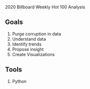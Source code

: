 2020 Billboard Weekly Hot 100 Analysis

## Goals
1. Purge corruption in data
2. Understand data
3. Identify trends
4. Propose insight
5. Create Visualizations

## Tools
1. Python
